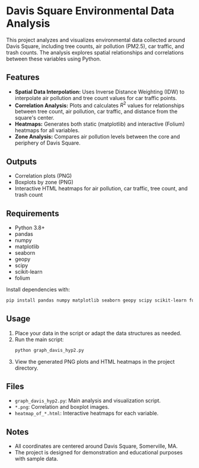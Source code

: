 # Davis Square Environmental Data Analysis

This project analyzes and visualizes environmental data collected around Davis Square, including tree counts, air pollution (PM2.5), car traffic, and trash counts. The analysis explores spatial relationships and correlations between these variables using Python.

## Features
- **Spatial Data Interpolation:** Uses Inverse Distance Weighting (IDW) to interpolate air pollution and tree count values for car traffic points.
- **Correlation Analysis:** Plots and calculates $R^2$ values for relationships between tree count, air pollution, car traffic, and distance from the square's center.
- **Heatmaps:** Generates both static (matplotlib) and interactive (Folium) heatmaps for all variables.
- **Zone Analysis:** Compares air pollution levels between the core and periphery of Davis Square.

## Outputs
- Correlation plots (PNG)
- Boxplots by zone (PNG)
- Interactive HTML heatmaps for air pollution, car traffic, tree count, and trash count

## Requirements
- Python 3.8+
- pandas
- numpy
- matplotlib
- seaborn
- geopy
- scipy
- scikit-learn
- folium

Install dependencies with:
```sh
pip install pandas numpy matplotlib seaborn geopy scipy scikit-learn folium
```

## Usage
1. Place your data in the script or adapt the data structures as needed.
2. Run the main script:
   ```sh
   python graph_davis_hyp2.py
   ```
3. View the generated PNG plots and HTML heatmaps in the project directory.

## Files
- `graph_davis_hyp2.py`: Main analysis and visualization script.
- `*.png`: Correlation and boxplot images.
- `heatmap_of_*.html`: Interactive heatmaps for each variable.

## Notes
- All coordinates are centered around Davis Square, Somerville, MA.
- The project is designed for demonstration and educational purposes with sample data.
